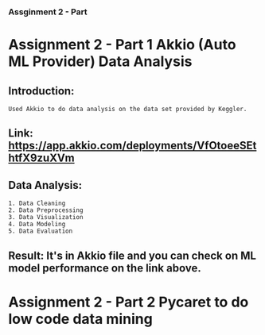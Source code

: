 ### Assginment 2 - Part

# Assignment 2 - Part 1 Akkio (Auto ML Provider) Data Analysis

## Introduction:

    Used Akkio to do data analysis on the data set provided by Keggler.

## Link: https://app.akkio.com/deployments/VfOtoeeSEthtfX9zuXVm

## Data Analysis:

    1. Data Cleaning
    2. Data Preprocessing
    3. Data Visualization
    4. Data Modeling
    5. Data Evaluation

## Result: It's in Akkio file and you can check on ML model performance on the link above.

# Assignment 2 - Part 2 Pycaret to do low code data mining
